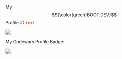 My $${\color{green}BOOT.DEV}$$ Profile  :D
<code style="color : red">text</code>

<p align="left">
  <a target="_blank" href="https://www.boot.dev/u/atafah">
    <img src="https://api.boot.dev/v1/users/public/5f5b8811-5e83-4744-833a-f1dcea42576d/thumbnail" >
  </a>
</p>



My Codewars Profile Badge:

<p align="left">
  <a target="_blank" href="https://www.codewars.com/users/atafah">
    <img src="https://www.codewars.com/users/atafah/badges/large">
  </a>
</p>

